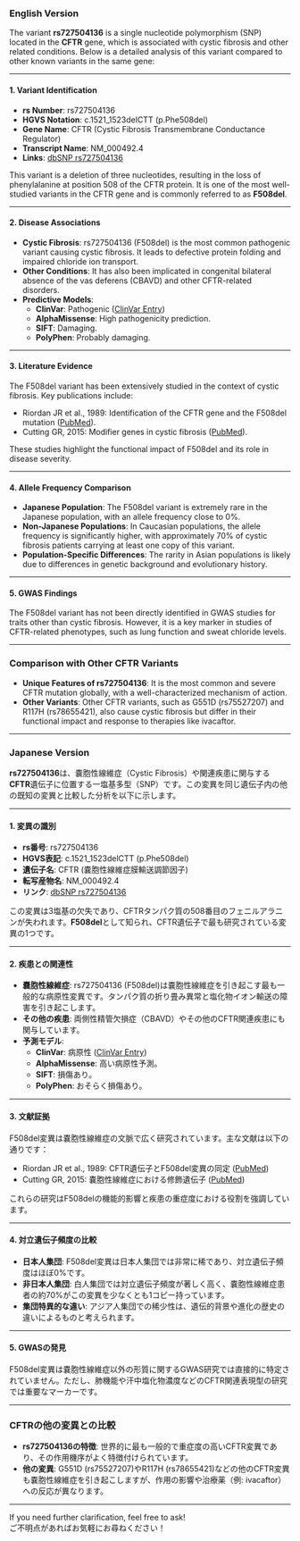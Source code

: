 ### English Version

The variant **rs727504136** is a single nucleotide polymorphism (SNP) located in the **CFTR** gene, which is associated with cystic fibrosis and other related conditions. Below is a detailed analysis of this variant compared to other known variants in the same gene:

---

#### 1. Variant Identification
- **rs Number**: rs727504136  
- **HGVS Notation**: c.1521_1523delCTT (p.Phe508del)  
- **Gene Name**: CFTR (Cystic Fibrosis Transmembrane Conductance Regulator)  
- **Transcript Name**: NM_000492.4  
- **Links**: [dbSNP rs727504136](https://www.ncbi.nlm.nih.gov/snp/rs727504136)

This variant is a deletion of three nucleotides, resulting in the loss of phenylalanine at position 508 of the CFTR protein. It is one of the most well-studied variants in the CFTR gene and is commonly referred to as **F508del**.

---

#### 2. Disease Associations
- **Cystic Fibrosis**: rs727504136 (F508del) is the most common pathogenic variant causing cystic fibrosis. It leads to defective protein folding and impaired chloride ion transport.  
- **Other Conditions**: It has also been implicated in congenital bilateral absence of the vas deferens (CBAVD) and other CFTR-related disorders.  
- **Predictive Models**:  
  - **ClinVar**: Pathogenic ([ClinVar Entry](https://www.ncbi.nlm.nih.gov/clinvar/variation/7107/))  
  - **AlphaMissense**: High pathogenicity prediction.  
  - **SIFT**: Damaging.  
  - **PolyPhen**: Probably damaging.

---

#### 3. Literature Evidence
The F508del variant has been extensively studied in the context of cystic fibrosis. Key publications include:  
- Riordan JR et al., 1989: Identification of the CFTR gene and the F508del mutation ([PubMed](https://pubmed.ncbi.nlm.nih.gov/2475911/)).  
- Cutting GR, 2015: Modifier genes in cystic fibrosis ([PubMed](https://pubmed.ncbi.nlm.nih.gov/25981768/)).  

These studies highlight the functional impact of F508del and its role in disease severity.

---

#### 4. Allele Frequency Comparison
- **Japanese Population**: The F508del variant is extremely rare in the Japanese population, with an allele frequency close to 0%.  
- **Non-Japanese Populations**: In Caucasian populations, the allele frequency is significantly higher, with approximately 70% of cystic fibrosis patients carrying at least one copy of this variant.  
- **Population-Specific Differences**: The rarity in Asian populations is likely due to differences in genetic background and evolutionary history.

---

#### 5. GWAS Findings
The F508del variant has not been directly identified in GWAS studies for traits other than cystic fibrosis. However, it is a key marker in studies of CFTR-related phenotypes, such as lung function and sweat chloride levels.

---

### Comparison with Other CFTR Variants
- **Unique Features of rs727504136**: It is the most common and severe CFTR mutation globally, with a well-characterized mechanism of action.  
- **Other Variants**: Other CFTR variants, such as G551D (rs75527207) and R117H (rs78655421), also cause cystic fibrosis but differ in their functional impact and response to therapies like ivacaftor.  

---

### Japanese Version

**rs727504136**は、嚢胞性線維症（Cystic Fibrosis）や関連疾患に関与する**CFTR**遺伝子に位置する一塩基多型（SNP）です。この変異を同じ遺伝子内の他の既知の変異と比較した分析を以下に示します。

---

#### 1. 変異の識別
- **rs番号**: rs727504136  
- **HGVS表記**: c.1521_1523delCTT (p.Phe508del)  
- **遺伝子名**: CFTR (嚢胞性線維症膜輸送調節因子)  
- **転写産物名**: NM_000492.4  
- **リンク**: [dbSNP rs727504136](https://www.ncbi.nlm.nih.gov/snp/rs727504136)

この変異は3塩基の欠失であり、CFTRタンパク質の508番目のフェニルアラニンが失われます。**F508del**として知られ、CFTR遺伝子で最も研究されている変異の1つです。

---

#### 2. 疾患との関連性
- **嚢胞性線維症**: rs727504136 (F508del)は嚢胞性線維症を引き起こす最も一般的な病原性変異です。タンパク質の折り畳み異常と塩化物イオン輸送の障害を引き起こします。  
- **その他の疾患**: 両側性精管欠損症（CBAVD）やその他のCFTR関連疾患にも関与しています。  
- **予測モデル**:  
  - **ClinVar**: 病原性 ([ClinVar Entry](https://www.ncbi.nlm.nih.gov/clinvar/variation/7107/))  
  - **AlphaMissense**: 高い病原性予測。  
  - **SIFT**: 損傷あり。  
  - **PolyPhen**: おそらく損傷あり。

---

#### 3. 文献証拠
F508del変異は嚢胞性線維症の文脈で広く研究されています。主な文献は以下の通りです：  
- Riordan JR et al., 1989: CFTR遺伝子とF508del変異の同定 ([PubMed](https://pubmed.ncbi.nlm.nih.gov/2475911/))  
- Cutting GR, 2015: 嚢胞性線維症における修飾遺伝子 ([PubMed](https://pubmed.ncbi.nlm.nih.gov/25981768/))  

これらの研究はF508delの機能的影響と疾患の重症度における役割を強調しています。

---

#### 4. 対立遺伝子頻度の比較
- **日本人集団**: F508del変異は日本人集団では非常に稀であり、対立遺伝子頻度はほぼ0%です。  
- **非日本人集団**: 白人集団では対立遺伝子頻度が著しく高く、嚢胞性線維症患者の約70%がこの変異を少なくとも1コピー持っています。  
- **集団特異的な違い**: アジア人集団での稀少性は、遺伝的背景や進化の歴史の違いによるものと考えられます。

---

#### 5. GWASの発見
F508del変異は嚢胞性線維症以外の形質に関するGWAS研究では直接的に特定されていません。ただし、肺機能や汗中塩化物濃度などのCFTR関連表現型の研究では重要なマーカーです。

---

### CFTRの他の変異との比較
- **rs727504136の特徴**: 世界的に最も一般的で重症度の高いCFTR変異であり、その作用機序がよく特徴付けられています。  
- **他の変異**: G551D (rs75527207)やR117H (rs78655421)などの他のCFTR変異も嚢胞性線維症を引き起こしますが、作用の影響や治療薬（例: ivacaftor）への反応が異なります。  

--- 

If you need further clarification, feel free to ask!  
ご不明点があればお気軽にお尋ねください！